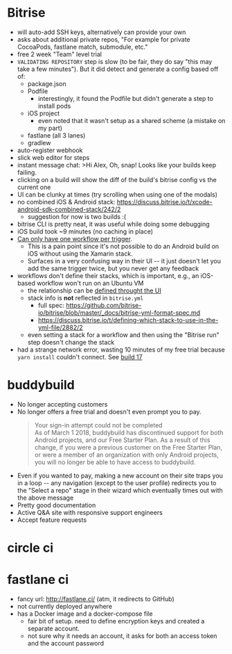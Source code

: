 # Bitrise

- will auto-add SSH keys, alternatively can provide your own
- asks about additional private repos, "For example for private CocoaPods, fastlane match, submodule, etc."
- free 2 week "Team" level trial
- `VALIDATING REPOSITORY` step is slow (to be fair, they do say "this may take a few minutes"). But it did detect and generate a config based off of:
   - package.json
   - Podfile
       - interestingly, it found the Podfile but didn't generate a step to install pods
   - iOS project
       - even noted that it wasn't setup as a shared scheme (a mistake on my part)
   - fastlane (all 3 lanes)
  - gradlew
- auto-register webhook
- slick web editor for steps
- instant message chat: >Hi Alex, Oh, snap! Looks like your builds keep failing.
- clicking on a build will show the diff of the build's bitrise config vs the current one
- UI can be clunky at times (try scrolling when using one of the modals)
- no combined iOS & Android stack: https://discuss.bitrise.io/t/xcode-android-sdk-combined-stack/242/2
    - suggestion for now is two builds :(
- bitrise CLI is pretty neat, it was useful while doing some debugging
- iOS build took ~9 minutes (no caching in place)
- [Can only have one workflow per trigger](https://discuss.bitrise.io/t/how-to-trigger-multiple-workflows-at-the-same-time/3401).
    - This is a pain point since it's not possible to do an Android build on iOS without using the Xamarin stack.
    - Surfaces in a very confusing way in their UI -- it just doesn't let you add the same trigger twice, but you never get any feedback 
- workflows don't define their stacks, which is important, e.g., an iOS-based workflow won't run on an Ubuntu VM
    - the relationship can be [defined throught the UI](https://blog.bitrise.io/per-workflow-stack-selection-is-here)
    - stack info is **not** reflected in `bitrise.yml`
        - full spec: https://github.com/bitrise-io/bitrise/blob/master/_docs/bitrise-yml-format-spec.md
        - https://discuss.bitrise.io/t/defining-which-stack-to-use-in-the-yml-file/2882/2
    - even setting a stack for a workflow and then using the "Bitrise run" step doesn't change the stack 
- had a strange network error, wasting 10 minutes of my free trial because `yarn install` couldn't connect. See [build 17](https://www.bitrise.io/build/308a34a1af341511)

# buddybuild
- No longer accepting customers
- No longer offers a free trial and doesn't even prompt you to pay.
    >Your sign-in attempt could not be completed  
        As of March 1 2018, buddybuild has discontinued support for both Android projects, and our Free Starter Plan.
        As a result of this change, if you were a previous customer on the Free Starter Plan, or were a member of an organization with only Android projects, you will no longer be able to have access to buddybuild.
- Even if you wanted to pay, making a new account on their site traps you in a loop -- any navigation (except to the user profile) redirects you to the "Select a repo" stage in their wizard which eventually times out with the above message
- Pretty good documentation
- Active Q&A site with responsive support engineers
- Accept feature requests

# circle ci


# fastlane ci
- fancy url: http://fastlane.ci/ (atm, it redirects to GitHub)
- not currently deployed anywhere
- has a Docker image and a docker-compose file
    - fair bit of setup. need to define encryption keys and created a separate account. 
    - not sure why it needs an account, it asks for both an access token and the account password
